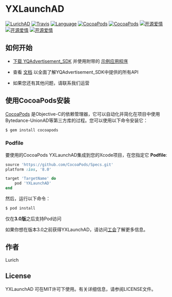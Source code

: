 # YXLaunchAD
<!--&middot;-->
[![LurichAD](https://img.shields.io/badge/Lurich-AD-red.svg)](https://github.com/xiaofu666/YQAdvertisement_SDK.git)
[![Travis](https://img.shields.io/travis/xiaofu666/YQAdvertisement_SDK/tree/master/Example/YQAdDemo.svg?style=flat)](https://github.com/xiaofu666/YQAdvertisement_SDK.git)
[![Language](https://img.shields.io/badge/Language-Objective--C-FF7F24.svg?style=flat)](https://github.com/xiaofu666/YQAdvertisement_SDK.git)
[![CocoaPods](https://img.shields.io/cocoapods/p/YXLaunchAD.svg)](https://github.com/xiaofu666/YQAdvertisement_SDK.git)
[![CocoaPods](https://img.shields.io/cocoapods/v/YXLaunchAD.svg)](https://github.com/xiaofu666/YQAdvertisement_SDK.git)
 [![开源爱情](https://badges.frapsoft.com/os/mit/mit.svg?v=102)](https://github.com/xiaofu666/YQAdvertisement_SDK.git)
 [![开源爱情](https://badges.frapsoft.com/os/gpl/gpl.svg?v=102)](https://github.com/xiaofu666/YQAdvertisement_SDK.git)
 [![开源爱情](https://badges.frapsoft.com/os/v1/open-source.svg?v=102)](https://github.com/xiaofu666/YQAdvertisement_SDK.git)

## 如何开始

+ [下载 YQAdvertisement_SDK](https://github.com/xiaofu666/YQAdvertisement_SDK) 并使用附带的 [示例应用程序](https://github.com/xiaofu666/YQAdvertisement_SDK/tree/master/Example/YQAdDemo)

+ 查看 [文档](https://github.com/xiaofu666/YQAdvertisement_SDK/blob/master/YXLaunchAD/Document/YXLaunchAD_iOS_SDK.md) 以全面了解YQAdvertisement_SDK中提供的所有API

+ 如果您还有其他问题，请联系我们运营


## 使用CocoaPods安装


[CocoaPods](https://cocoapods.org) 是Objective-C的依赖管理器，它可以自动化并简化在项目中使用Bytedance-UnionAD等第三方库的过程。您可以使用以下命令安装它：

```ruby
$ gem install cocoapods
```

### Podfile

要使用的CocoaPods YXLaunchAD集成到您的Xcode项目，在您指定它 **Podfile**:

```ruby
source 'https://github.com/CocoaPods/Specs.git'
platform :ios, '8.0'

target 'TargetName' do
    pod 'YXLaunchAD'
end
```
然后，运行以下命令：

```ruby
$ pod install
```

仅在**3.0版**之后支持Pod访问

如果你想在版本3.0之前获得YXLaunchAD，请访问[工会](https://cocoapods.org)了解更多信息。

## 作者

Lurich

## License

YXLaunchAD 可在MIT许可下使用。有关详细信息，请参阅LICENSE文件。

